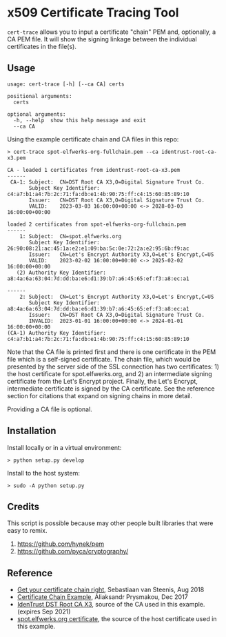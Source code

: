x509 Certificate Tracing Tool
=============================

`cert-trace` allows you to input a certificate "chain" PEM and,
optionally, a CA PEM file.  It will show the signing linkage between
the individual certificates in the file(s).

Usage
-----

    usage: cert-trace [-h] [--ca CA] certs

    positional arguments:
      certs

    optional arguments:
      -h, --help  show this help message and exit
      --ca CA

Using the example certificate chain and CA files in this repo:

    > cert-trace spot-elfwerks-org-fullchain.pem --ca identrust-root-ca-x3.pem

    CA - loaded 1 certificates from identrust-root-ca-x3.pem
    ------
     CA-1: Subject:  CN=DST Root CA X3,O=Digital Signature Trust Co.
           Subject Key Identifier:        c4:a7:b1:a4:7b:2c:71:fa:db:e1:4b:90:75:ff:c4:15:60:85:89:10
           Issuer:   CN=DST Root CA X3,O=Digital Signature Trust Co.
           VALID:    2023-03-03 16:00:00+00:00 <-> 2028-03-03 16:00:00+00:00

    loaded 2 certificates from spot-elfwerks-org-fullchain.pem
    ------
        1: Subject:  CN=spot.elfwerks.org
           Subject Key Identifier:        26:90:08:21:ac:45:1a:e2:e1:09:ba:5c:0e:72:2a:e2:95:6b:f9:ac
           Issuer:   CN=Let's Encrypt Authority X3,O=Let's Encrypt,C=US
           VALID:    2023-02-02 16:00:00+00:00 <-> 2025-02-02 16:00:00+00:00
       (2) Authority Key Identifier:      a8:4a:6a:63:04:7d:dd:ba:e6:d1:39:b7:a6:45:65:ef:f3:a8:ec:a1

    ------
        2: Subject:  CN=Let's Encrypt Authority X3,O=Let's Encrypt,C=US
           Subject Key Identifier:        a8:4a:6a:63:04:7d:dd:ba:e6:d1:39:b7:a6:45:65:ef:f3:a8:ec:a1
           Issuer:   CN=DST Root CA X3,O=Digital Signature Trust Co.
           INVALID:  2023-01-01 16:00:00+00:00 <-> 2024-01-01 16:00:00+00:00
    (CA-1) Authority Key Identifier:      c4:a7:b1:a4:7b:2c:71:fa:db:e1:4b:90:75:ff:c4:15:60:85:89:10

Note that the CA file is printed first and there is one certificate in
the PEM file which is a self-signed certificate.  The chain file,
which would be presented by the server side of the SSL connection has
two certificates:  1) the host certificate for spot.elfwerks.org, and
2) an intermediate signing certificate from the Let's Encrypt
project.  Finally, the Let's Encrypt, intermediate certificate is
signed by the CA certificate.  See the reference section for citations
that expand on signing chains in more detail.

Providing a CA file is optional.


Installation
------------

Install locally or in a virtual environment:

    > python setup.py develop

Install to the host system:

    > sudo -A python setup.py


Credits
-------

This script is possible because may other people built libraries that
were easy to remix.

1. https://github.com/hynek/pem
2. https://github.com/pyca/cryptography/


Reference
---------

* [Get your certificate chain
  right](https://medium.com/@superseb/get-your-certificate-chain-right-4b117a9c0fce),
  Sebastiaan van Steenis, Aug 2018
* [Certificate Chain
  Example](https://medium.com/two-cents/certificate-chain-example-e37d68c3a3f0),
  Aliaksandr Prysmakou, Dec 2017
* [IdenTrust DST Root CA
  X3](https://www.identrust.com/dst-root-ca-x3), source of the CA used
  in this example.  (expires Sep 2021)
* [spot.elfwerks.org certificate](https://crt.sh/?id=3675961133), the
  source of the host certificate used in this example.
